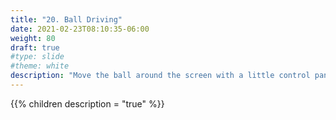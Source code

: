 ```yaml
---
title: "20. Ball Driving"
date: 2021-02-23T08:10:35-06:00
weight: 80
draft: true
#type: slide
#theme: white
description: "Move the ball around the screen with a little control panel. Win when you get inside the target."
---
```

{{% children description = "true" %}}


